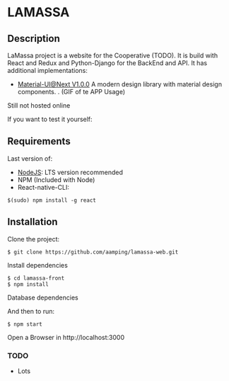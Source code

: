 # LAMASSA
## Description
LaMassa project is a website for the Cooperative (TODO). It is build with React and Redux and Python-Django for the BackEnd and API. It has additional implementations:
- [Material-UI@Next V1.0.0](https://material-ui-next.com//) A modern design library with material design components.
.
(GIF of te APP Usage)

Still not hosted online

If you want to test it yourself:

## Requirements
Last version of:
- [NodeJS](https://nodejs.org/en/): LTS version recommended
- NPM (Included with Node)
- React-native-CLI:
```
$(sudo) npm install -g react
```

## Installation

Clone the project:
```
$ git clone https://github.com/aamping/lamassa-web.git
```
Install dependencies
```
$ cd lamassa-front
$ npm install
```
Database dependencies

And then to run:
```
$ npm start
```
Open a Browser in http://localhost:3000


### TODO
- Lots
